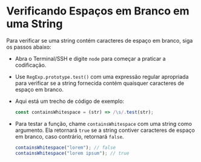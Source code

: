 # Verificando Espaços em Branco em uma String

Para verificar se uma string contém caracteres de espaço em branco, siga os passos abaixo:

- Abra o Terminal/SSH e digite `node` para começar a praticar a codificação.
- Use `RegExp.prototype.test()` com uma expressão regular apropriada para verificar se a string fornecida contém quaisquer caracteres de espaço em branco.
- Aqui está um trecho de código de exemplo:

  ```js
  const containsWhitespace = (str) => /\s/.test(str);
  ```

- Para testar a função, chame `containsWhitespace` com uma string como argumento. Ela retornará `true` se a string contiver caracteres de espaço em branco, caso contrário, retornará `false`.

  ```js
  containsWhitespace("lorem"); // false
  containsWhitespace("lorem ipsum"); // true
  ```
